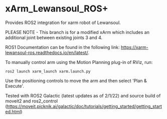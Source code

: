 # xArm_Lewansoul_ROS+
Provides ROS2 integration for xarm robot of Lewansoul.

PLEASE NOTE - This branch is for a modified xArm which includes an
additional joint between existing joints 3 and 4.  

ROS1 Documentation can be found in the following link: https://xarm-lewansoul-ros.readthedocs.io/en/latest/.

To manually control arm using the Motion Planning plug-in of RViz, run:

    ros2 launch xarm_launch xarm.launch.py

Use the positioning controls to move the arm and then select 'Plan & Execute'.

Tested with ROS2 Galactic (latest updates as of 2/1/22) and source build of moveit2 and ros2_control (https://moveit.picknik.ai/galactic/doc/tutorials/getting_started/getting_started.html)

